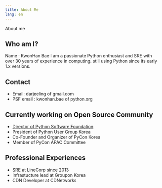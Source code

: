 ```yaml
---
title: About Me
lang: en
---
```


About me

## Who am I?

Name : KwonHan Bae
I am a passionate Python enthusiast and SRE with over 30 years of experience in computing. still using Python since its early 1.x versions.

## Contact
- Email: darjeeling of gmail.com
- PSF email : kwonhan.bae of python.org

## Currently working on Open Source Community

- [Director of Python Software Foundation](https://www.python.org/psf/board/#id31) 
- President of Python User Group Korea
- Co-Founder and Organizer of PyCon Korea
- Member of PyCon APAC Committee

## Professional Experiences

- SRE at LineCorp since 2013
- Infrastucture lead at Groupon Korea
- CDN Developer at CDNetworks
